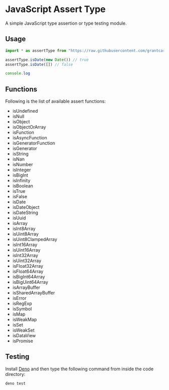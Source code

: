 # JavaScript Assert Type

A simple JavaScript type assertion or type testing module.

## Usage

```js
import * as assertType from "https://raw.githubusercontent.com/grantcarthew/js-assert-type/v1.0.0/index.js"

assertType.isDate(new Date()) // true
assertType.isDate([]) // false

console.log
```

## Functions

Following is the list of available assert functions:

* isUndefined
* isNull
* isObject
* isObjectOrArray
* isFunction
* isAsyncFunction
* isGeneratorFunction
* isGenerator
* isString
* isNan
* isNumber
* isInteger
* isBigInt
* isInfinity
* isBoolean
* isTrue
* isFalse
* isDate
* isDateObject
* isDateString
* isUuid
* isArray
* isInt8Array
* isUint8Array
* isUint8ClampedArray
* isInt16Array
* isUint16Array
* isInt32Array
* isUint32Array
* isFloat32Array
* isFloat64Array
* isBigInt64Array
* isBigUint64Array
* isArrayBuffer
* isSharedArrayBuffer
* isError
* isRegExp
* isSymbol
* isMap
* isWeakMap
* isSet
* isWeakSet
* isDataView
* isPromise

## Testing

Install [Deno](https://deno.land/) and then type the following command from
inside the code directory:

```js
deno test
```
